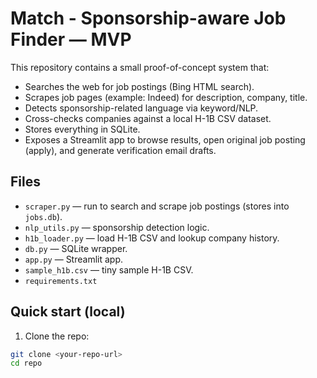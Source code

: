 # Match - Sponsorship-aware Job Finder — MVP

This repository contains a small proof-of-concept system that:
- Searches the web for job postings (Bing HTML search).
- Scrapes job pages (example: Indeed) for description, company, title.
- Detects sponsorship-related language via keyword/NLP.
- Cross-checks companies against a local H-1B CSV dataset.
- Stores everything in SQLite.
- Exposes a Streamlit app to browse results, open original job posting (apply), and generate verification email drafts.

## Files
- `scraper.py` — run to search and scrape job postings (stores into `jobs.db`).
- `nlp_utils.py` — sponsorship detection logic.
- `h1b_loader.py` — load H-1B CSV and lookup company history.
- `db.py` — SQLite wrapper.
- `app.py` — Streamlit app.
- `sample_h1b.csv` — tiny sample H-1B CSV.
- `requirements.txt`

## Quick start (local)

1. Clone the repo:
```bash
git clone <your-repo-url>
cd repo
